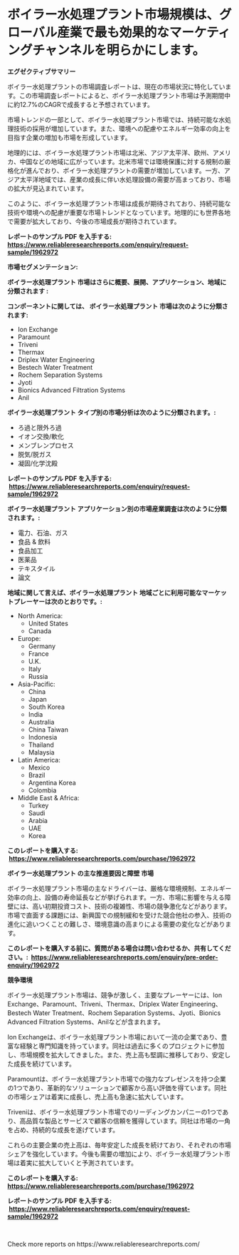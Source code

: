 <p><h1>ボイラー水処理プラント市場規模は、グローバル産業で最も効果的なマーケティングチャンネルを明らかにします。</h1></p><p><strong>エグゼクティブサマリー</strong></p>
<p><p>ボイラー水処理プラントの市場調査レポートは、現在の市場状況に特化しています。この市場調査レポートによると、ボイラー水処理プラント市場は予測期間中に約12.7%のCAGRで成長すると予想されています。</p><p>市場トレンドの一部として、ボイラー水処理プラント市場では、持続可能な水処理技術の採用が増加しています。また、環境への配慮やエネルギー効率の向上を目指す企業の増加も市場を形成しています。</p><p>地理的には、ボイラー水処理プラント市場は北米、アジア太平洋、欧州、アメリカ、中国などの地域に広がっています。北米市場では環境保護に対する規制の厳格化が進んでおり、ボイラー水処理プラントの需要が増加しています。一方、アジア太平洋地域では、産業の成長に伴い水処理設備の需要が高まっており、市場の拡大が見込まれています。</p><p>このように、ボイラー水処理プラント市場は成長が期待されており、持続可能な技術や環境への配慮が重要な市場トレンドとなっています。地理的にも世界各地で需要が拡大しており、今後の市場成長が期待されています。</p></p>
<p><strong>レポートのサンプル PDF を入手する: <a href="https://www.reliableresearchreports.com/enquiry/request-sample/1962972">https://www.reliableresearchreports.com/enquiry/request-sample/1962972</a></strong></p>
<p><strong>市場セグメンテーション:</strong></p>
<p><strong> ボイラー水処理プラント 市場はさらに概要、展開、アプリケーション、地域に分類されます :</strong></p>
<p><strong>コンポーネントに関しては、 ボイラー水処理プラント 市場は次のように分類されます: &nbsp;</strong></p>
<p><ul><li>Ion Exchange</li><li>Paramount</li><li>Triveni</li><li>Thermax</li><li>Driplex Water Engineering</li><li>Bestech Water Treatment</li><li>Rochem Separation Systems</li><li>Jyoti</li><li>Bionics Advanced Filtration Systems</li><li>Anil</li></ul></p>
<p><strong> ボイラー水処理プラント タイプ別の市場分析は次のように分類されます。:</strong></p>
<p><ul><li>ろ過と限外ろ過</li><li>イオン交換/軟化</li><li>メンブレンプロセス</li><li>脱気/脱ガス</li><li>凝固/化学沈殿</li></ul></p>
<p><strong>レポートのサンプル PDF を入手する: &nbsp;<a href="https://www.reliableresearchreports.com/enquiry/request-sample/1962972">https://www.reliableresearchreports.com/enquiry/request-sample/1962972</a></strong></p>
<p><strong> ボイラー水処理プラント アプリケーション別の市場産業調査は次のように分類されます。:</strong></p>
<p><ul><li>電力、石油、ガス</li><li>食品 & 飲料</li><li>食品加工</li><li>医薬品</li><li>テキスタイル</li><li>論文</li></ul></p>
<p><strong>地域に関して言えば、ボイラー水処理プラント 地域ごとに利用可能なマーケットプレーヤーは次のとおりです。:</strong></p>
<p><ul>
    <li>
        North America:
        <ul>
            <li>United States</li>
            <li>Canada</li>
        </ul>
    </li>
    <li>
        Europe:
        <ul>
            <li>Germany</li>
            <li>France</li>
            <li>U.K.</li>
            <li>Italy</li>
            <li>Russia</li>
        </ul>
    </li>
    <li>
        Asia-Pacific:
        <ul>
            <li>China</li>
            <li>Japan</li>
            <li>South Korea</li>
            <li>India</li>
            <li>Australia</li>
            <li>China Taiwan</li>
            <li>Indonesia</li>
            <li>Thailand</li>
            <li>Malaysia</li>
        </ul>
    </li>
    <li>
        Latin America:
        <ul>
            <li>Mexico</li>
            <li>Brazil</li>
            <li>Argentina Korea</li>
            <li>Colombia</li>
        </ul>
    </li>
    <li>
        Middle East & Africa:
        <ul>
            <li>Turkey</li>
            <li>Saudi</li>
            <li>Arabia</li>
            <li>UAE</li>
            <li>Korea</li>
        </ul>
    </li>
    </ul></p>
<p><strong>このレポートを購入する: &nbsp;<a href="https://www.reliableresearchreports.com/purchase/1962972">https://www.reliableresearchreports.com/purchase/1962972</a></strong></p>
<p><strong>ボイラー水処理プラント の主な推進要因と障壁 市場</strong></p>
<p><p>ボイラー水処理プラント市場の主なドライバーは、厳格な環境規制、エネルギー効率の向上、設備の寿命延長などが挙げられます。一方、市場に影響を与える障壁には、高い初期投資コスト、技術の複雑性、市場の競争激化などがあります。市場で直面する課題には、新興国での規制緩和を受けた競合他社の参入、技術の進化に追いつくことの難しさ、環境意識の高まりによる需要の変化などがあります。</p></p>
<p><strong>このレポートを購入する前に、質問がある場合は問い合わせるか、共有してください。:&nbsp; <a href="https://www.reliableresearchreports.com/enquiry/pre-order-enquiry/1962972">https://www.reliableresearchreports.com/enquiry/pre-order-enquiry/1962972</a></strong></p>
<p><strong>競争環境</strong></p>
<p><p>ボイラー水処理プラント市場は、競争が激しく、主要なプレーヤーには、Ion Exchange、Paramount、Triveni、Thermax、Driplex Water Engineering、Bestech Water Treatment、Rochem Separation Systems、Jyoti、Bionics Advanced Filtration Systems、Anilなどが含まれます。</p><p>Ion Exchangeは、ボイラー水処理プラント市場において一流の企業であり、豊富な経験と専門知識を持っています。同社は過去に多くのプロジェクトに参加し、市場規模を拡大してきました。また、売上高も堅調に推移しており、安定した成長を続けています。</p><p>Paramountは、ボイラー水処理プラント市場での強力なプレゼンスを持つ企業の1つであり、革新的なソリューションで顧客から高い評価を得ています。同社の市場シェアは着実に成長し、売上高も急速に拡大しています。</p><p>Triveniは、ボイラー水処理プラント市場でのリーディングカンパニーの1つであり、高品質な製品とサービスで顧客の信頼を獲得しています。同社は市場の一角を占め、持続的な成長を遂げています。</p><p>これらの主要企業の売上高は、毎年安定した成長を続けており、それぞれの市場シェアを強化しています。今後も需要の増加により、ボイラー水処理プラント市場は着実に拡大していくと予測されています。</p></p>
<p><strong>このレポートを購入する: &nbsp; <a href="https://www.reliableresearchreports.com/purchase/1962972">https://www.reliableresearchreports.com/purchase/1962972</a></strong></p>
<p><strong>レポートのサンプル PDF を入手する: &nbsp;<a href="https://www.reliableresearchreports.com/enquiry/request-sample/1962972">https://www.reliableresearchreports.com/enquiry/request-sample/1962972</a></strong><strong></strong></p>
<p>&nbsp;</p>
<p>Check more reports on https://www.reliableresearchreports.com/</p>